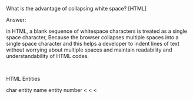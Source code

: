 What is the advantage of collapsing white space? [HTML]




Answer:




in HTML, a blank sequence of whitespace characters is treated as a single space character, Because the browser collapses multiple spaces into a single space character and this helps a developer to indent lines of text without worrying about multiple spaces and maintain readability and understandability of HTML codes.

&nbsp;

HTML Entities

char entity name  entity number
<	   &lt;	        &#60;